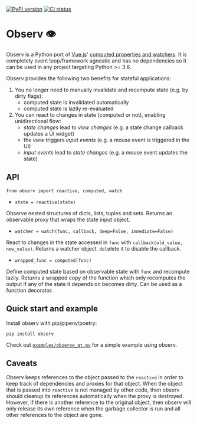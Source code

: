 [![PyPI version](https://badge.fury.io/py/observ.svg)](https://badge.fury.io/py/observ)
[![CI status](https://github.com/Korijn/observ/workflows/CI/badge.svg)](https://github.com/Korijn/observ/actions)

# Observ 👁

Observ is a Python port of [Vue.js](https://vuejs.org/)' [computed properties and watchers](https://vuejs.org/v2/guide/computed.html). It is completely event loop/framework agnostic and has no dependencies so it can be used in any project targeting Python >= 3.6.

Observ provides the following two benefits for stateful applications:

1) You no longer need to manually invalidate and recompute state (e.g. by dirty flags):
    * computed state is invalidated automatically
    * computed state is lazily re-evaluated
2) You can react to changes in state (computed or not), enabling unidirectional flow:
    * _state changes_ lead to _view changes_ (e.g. a state change callback updates a UI widget)
    * the _view_ triggers _input events_ (e.g. a mouse event is triggered in the UI)
    * _input events_ lead to _state changes_ (e.g. a mouse event updates the state)

## API

`from observ import reactive, computed, watch`

* `state = reactive(state)`

Observe nested structures of dicts, lists, tuples and sets. Returns an observable proxy that wraps the state input object.

* `watcher = watch(func, callback, deep=False, immediate=False)`

React to changes in the state accessed in `func` with `callback(old_value, new_value)`. Returns a watcher object. `del`elete it to disable the callback.

* `wrapped_func = computed(func)`

Define computed state based on observable state with `func` and recompute lazily. Returns a wrapped copy of the function which only recomputes the output if any of the state it depends on becomes dirty. Can be used as a function decorator.

## Quick start and example

Install observ with pip/pipenv/poetry:

`pip install observ`

Check out [`examples/observe_qt.py`](https://github.com/Korijn/observ/blob/master/examples/observe_qt.py) for a simple example using observ.

## Caveats

Observ keeps references to the object passed to the `reactive` in order to keep track of dependencies and proxies for that object. When the object that is passed into `reactive` is not managed by other code, then observ should cleanup its references automatically when the proxy is destroyed. However, if there is another reference to the original object, then observ will only release its own reference when the garbage collector is run and all other references to the object are gone.
